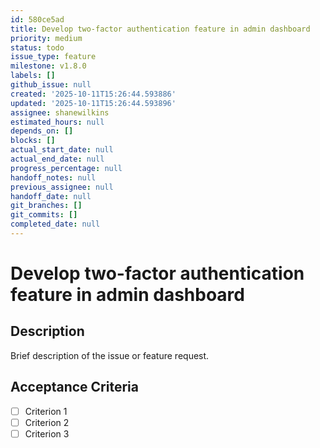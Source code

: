 ```yaml
---
id: 580ce5ad
title: Develop two-factor authentication feature in admin dashboard
priority: medium
status: todo
issue_type: feature
milestone: v1.8.0
labels: []
github_issue: null
created: '2025-10-11T15:26:44.593886'
updated: '2025-10-11T15:26:44.593896'
assignee: shanewilkins
estimated_hours: null
depends_on: []
blocks: []
actual_start_date: null
actual_end_date: null
progress_percentage: null
handoff_notes: null
previous_assignee: null
handoff_date: null
git_branches: []
git_commits: []
completed_date: null
---
```


# Develop two-factor authentication feature in admin dashboard

## Description

Brief description of the issue or feature request.

## Acceptance Criteria

- [ ] Criterion 1
- [ ] Criterion 2
- [ ] Criterion 3